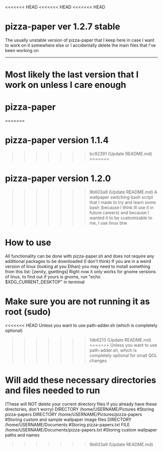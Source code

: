 <<<<<<< HEAD
<<<<<<< HEAD
<<<<<<< HEAD
# pizza-paper ver 1.2.7 stable
The usually unstable version of pizza-paper that I keep here in case I want to work on it somewhere else or I accidentally delete the main files that I've been working on
___
Most likely the last version that I work on unless I care enough
=======
# pizza-paper
=======
# pizza-paper version 1.1.4
>>>>>>> bc92391 (Update README.md)
=======
# pizza-paper version 1.2.0
>>>>>>> 9b603a9 (Update README.md)
A wallpaper switching bash script that I made to try and learn some bash (because I think Ill use it in future careers) and because I wanted it to be customizable to me, I use linux btw

# How to use
All functionality can be done with pizza-paper.sh and does not require any additional packages to be downloaded (I don't think)
If you are in a weird version of linux (looking at you Ethan) you may need to install something from this list: [zenity, gsettings]
Right now it only works for gnome versions of linux, to find out if yours is gnome, run "echo $XDG_CURRENT_DESKTOP" in terminal

# Make sure you are not running it as root (sudo)
<<<<<<< HEAD
Unless you want to use path-adder.sh (which is completely optional)
>>>>>>> 1db6213 (Update README.md)
=======
Unless you want to use path-adder.sh, which is completely optional for small QOL changes

# Will add these necessary directories and files needed to run
(These will NOT delete your current directory files if you already have these directories, don't worry)
DIRECTORY /home/USERNAME/Pictures                   #Storing pizza-papers
DIRECTORY /home/USERNAME/Pictures/pizza-papers      #Storing custom and sample wallpaper image files
DIRECTORY /home/USERNAME/Documents                  #Storing pizza-papers.txt
FILE /home/USERNAME/Documents/pizza-papers.txt      #Storing custom wallpaper paths and names
>>>>>>> 9b603a9 (Update README.md)
